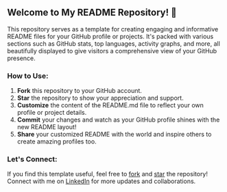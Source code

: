 ## Welcome to My README Repository! 🚀

This repository serves as a template for creating engaging and informative README files for your GitHub profile or projects. It's packed with various sections such as GitHub stats, top languages, activity graphs, and more, all beautifully displayed to give visitors a comprehensive view of your GitHub presence.

### How to Use:
1. **Fork** this repository to your GitHub account.
2. **Star** the repository to show your appreciation and support.
3. **Customize** the content of the README.md file to reflect your own profile or project details.
4. **Commit** your changes and watch as your GitHub profile shines with the new README layout!
5. **Share** your customized README with the world and inspire others to create amazing profiles too.

### Let's Connect:
If you find this template useful, feel free to [fork](#) and [star](#) the repository! Connect with me on [LinkedIn](https://www.linkedin.com/in/abhisekjha/) for more updates and collaborations.
